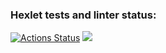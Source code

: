 ### Hexlet tests and linter status:
[![Actions Status](https://github.com/siberianMan13/frontend-project-lvl1/workflows/hexlet-check/badge.svg)](https://github.com/siberianMan13/frontend-project-lvl1/actions)
<a href="https://codeclimate.com/github/codeclimate/codeclimate/maintainability"><img src="https://api.codeclimate.com/v1/badges/a99a88d28ad37a79dbf6/maintainability" /></a>